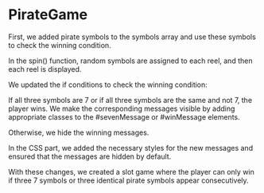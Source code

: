 # PirateGame

First, we added pirate symbols to the symbols array and use these symbols to check the winning condition.

In the spin() function, random symbols are assigned to each reel, and then each reel is displayed.

We updated the if conditions to check the winning condition:

If all three symbols are 7 or if all three symbols are the same and not 7, the player wins. We make the corresponding messages visible by adding appropriate classes to the #sevenMessage or #winMessage elements.

Otherwise, we hide the winning messages.

In the CSS part, we added the necessary styles for the new messages and ensured that the messages are hidden by default.

With these changes, we created a slot game where the player can only win if three 7 symbols or three identical pirate symbols appear consecutively.
